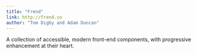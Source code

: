 ```yaml
---
title: "Frend"
link: http://frend.co
author: "Tom Digby and Adam Duncan"
---
```


A collection of accessible, modern front-end components, with progressive enhancement at their heart.